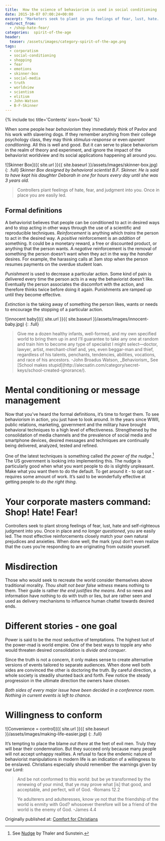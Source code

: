 ```yaml
---
title:  How the science of behaviorism is used in social conditioning
date: 2015-10-07 07:00:24+00:00
excerpt: "Marketers seek to plant in you feelings of fear, lust, hate.  The most effective reinforcements match your own prejudices and anxieties.  You won't even realize that the cues you’re responding to are originating from outside yourself."
redirect_from: 
  - /shop-hate-fear/ 
categories:  spirit-of-the-age
header:
  teaser: /assets/images/category-spirit-of-the-age.png
tags:  
  - corporatism
  - social-conditioning
  - shopping
  - fear
  - emotions
  - skinner-box
  - social-media
  - truth
  - worldview
  - scientism
  - elitism
  - John-Watson
  - B-F-Skinner
---
```

{% include toc title='Contents' icon='book' %}





When some people hear _behaviorism_ they immediately think of Pavlov and his work with slavering dogs.  If they remember anything from their college psychology class, they may think _stimulus-response_ or even _operant conditioning_.  All this is well and good.  But it can serve to place behaviorism in the realm of theory and experiment, and ignore the impact of the behaviorist worldview and its social applications happening all around you.

![Skinner Box]({{ site.url }}{{ site.baseurl }}/assets/images/skinner-box.jpg)
{: .full}
*Skinner Box designed by behavioral scientist B.F. Skinner.  He is said to have kept his daughter Deborah in one for hours every day until she was 3 years old.*

<blockquote>
  Controllers plant feelings of hate, fear, and judgment into you.  Once in place you are easily led.
</blockquote>

## Formal definitions

A behaviorist believes that people can be conditioned to act in desired ways and to stop acting in other ways through the use of a scientific and reproducible techniques.  _Reinforcement_ is anything which _trains_ the person to act in the desired way.  A _positive_ reinforcement is an _addition_ of something.  It could be a monetary reward, a free or discounted product, or anything that the person wants.  A _negative_ reinforcement is the removal of something the person doesn’t want when they act in the way the _handler_ desires.  For example, the harassing calls at 3am stop when the person resumes payments on the overdue student loan.

_Punishment_ is used to decrease a particular action.  Some kind of pain is delivered every time the person acts in a way the behaviorist doesn’t like.  Eventually the person associates the discomfort with the action, and therefore thinks twice before doing it again.  Punishments are ramped up until they become effective.

_Extinction_ is the taking away of something the person likes, wants or needs to encourage the stopping of a particular action.

![innocent baby]({{ site.url }}{{ site.baseurl }}/assets/images/innocent-baby.jpg)
{: .full}




<blockquote>
  Give me a dozen healthy infants, well-formed, and my own specified world to bring them up in and I’ll guarantee to take any one at random and train him to become any type of specialist I might select—doctor, lawyer, artist, merchant-chief and, yes, even beggar-man and thief, regardless of his talents, penchants, tendencies, abilities, vocations, and race of his ancestors. -John Broadus Watson, _Behaviorism_   See [School makes stupid](http://alecsatin.com/category/secret-keys/school-created-ignorance/).
</blockquote>





# Mental conditioning or message management



Now that you’ve heard the formal definitions, it’s time to forget them.  To see behaviorism in action, you just have to look around.  In the years since WWII, public relations, marketing, government and the military have brought behavioral techniques to a high level of effectiveness.  Strengthened by the consolidation of media channels and the prevalence of social media and smartphone devices, desired messages and techniques are continually being delivered, analyzed, tested and refined.

One of the latest techniques is something called _the power of the nudge_.[^fbae3627] The US government is looking into implementing this.  The nudge is particularly good when what you want people to do is slightly unpleasant.  Make what you want them to do the default.  To get around it - to opt out - requires some amount of work.  It’s said to be wonderfully effective at getting people to _do the right thing_.

[^fbae3627]: See [Nudge](https://www.goodreads.com/book/show/2527900.Nudge?) by Thaler and Sunstein.



# Your corporate masters command: Shop! Hate! Fear!



Controllers seek to plant strong feelings of fear, lust, hate and self-righteous judgment into you.  Once in place and _no longer questioned_, you are easily led.  The most effective reinforcements closely match your own natural prejudices and anxieties.  When done well, the mark (you) don’t even realize that the cues you’re responding to are originating from outside yourself.



# Misdirection



Those who would seek to recreate the world consider themselves above traditional morality.  _Thou shalt not bear false witness_ means nothing to them.  Their guide is rather _the end justifies the means_.  And so news and information have nothing to do with truth or lies, but are rather seen and used as delivery mechanisms to influence human chattel towards desired ends.



# Different stories - one goal



Power is said to be the most seductive of temptations.  The highest lust of the power-mad is world empire.  One of the best ways to topple any who would threaten desired consolidation is _divide and conquer_.

Since the truth is not a concern, it only makes sense to create alternative versions of events tailored to separate audiences.  When done well both sides are convinced the other is doctoring the truth.  By careful direction, a whole society is steadily shunted back and forth.  Few notice the steady progression in the ultimate direction the owners have chosen.

_Both sides of every major issue have been decided in a conference room.  Nothing in current events is left to chance._



# Willingness to conform


![Convenience = control]({{ site.url }}{{ site.baseurl }}/assets/images/making-life-easier.jpg)
{: .full}

It’s tempting to place the blame _out there_ at the feet of evil men.  Truly they will bear their condemnation.  But they succeed only because many people will not accept unhappy realities.  A refusal to face the endemic nature of behaviorist manipulations in modern life is an indication of a willingness to be enslaved.  Christians especially should remember the warnings given by our Lord:



<blockquote>
  And be not conformed to this world: but be ye transformed by the renewing of your mind, that ye may prove what [is] that good, and acceptable, and perfect, will of God. -Romans 12.2
  
  Ye adulterers and adulteresses, know ye not that the friendship of the world is enmity with God? whosoever therefore will be a friend of the world is the enemy of God. -James 4.4
</blockquote>

<div>Originally published at: <a href='http://www.alecsatin.com/'>Comfort for Christians</a></div>

